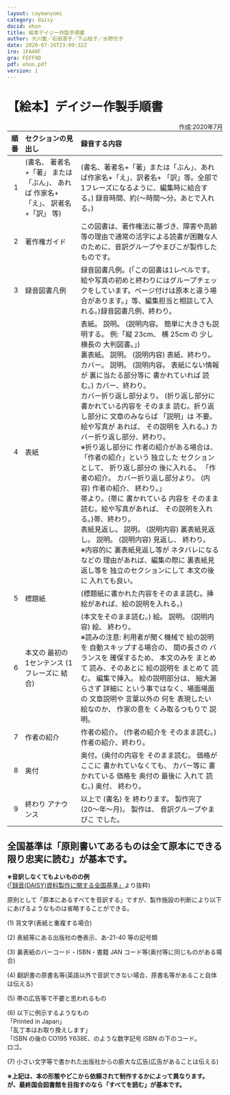 ```yaml
---
layout: caymanyomi
category: daisy
docid: ehon
title: 絵本デイジー作製手順書
author: 大川薫／石田澄子／下山桂子／水野光子
date: 2020-07-26T23:09:32Z
iro: 1FA40F
gra: FEFF9D
pdf: ehon.pdf
version: 1
---
```


# 【絵本】デイジー作製手順書

<span style="float:right;" markdown="1">作成:2020年7月</span>

<div class="tejun" markdown="1">

順番|セクションの見出し|録音する内容
|---:|:---|:---|1|(書名、 著者名+「著」 または 「ぶん」、 あれば 作家名+「え」、 訳者名 +「訳」 等)|(書名、著者名+「著」または「ぶん」、あれば作家名+「え」、訳者名+ 「訳」等。全部で1フレーズになるように、編集時に結合する。) 録音時間、約(〜時間〜分。あとで入れる。)2|著作権ガイド|この図書は、著作権法に基づき、障害や高齢等の理由で通常の活字による読書が困難な人のために、音訳グループやまびこが製作したものです。3|録音図書凡例|録音図書凡例。(「この図書は1レベルです。絵や写真の初めと終わりにはグループチェックをしています。ページ付けは原本と違う場合があります。」等、編集担当と相談して入れる。)<span style="text-align:right;" markdown="1">録音図書凡例、終わり。</span>4|表紙|表紙。 説明。 (説明内容。 簡単に大きさも説明する。 例:「縦 23cm、 横 25cm の 少し 横長の 大判図書。」)<br /> 裏表紙。 説明。 (説明内容) <span style="text-align:right;" markdown="1">表紙、終わり。</span><br /> カバー。 説明。 (説明内容。 表紙にない情報が 裏に当たる部分等に 書かれていれば 読む。) <span style="text-align:right;" markdown="1">カバー、終わり。</span><br /> カバー折り返し部分より。 (折り返し部分に 書かれている内容を そのまま 読む。折り返し部分に 文章のみならば 「説明」は 不要。絵や写真が あれば、 その説明を 入れる。) <span style="text-align:right;" markdown="1">カバー折り返し部分、終わり。</span><br /> ※折り返し部分に 作者の紹介がある場合は、 「作者の紹介」という 独立した セクションとして、 折り返し部分の 後に入れる。 「作者の紹介。 カバー折り返し部分より。 (内容) 作者の紹介、 終わり。」<br /> 帯より。(帯に 書かれている 内容を そのまま 読む。絵や写真があれば、 その説明を入れる。)<span style="text-align:right;" markdown="1">帯、終わり。</span><br /> 表紙見返し。 説明。 (説明内容) 裏表紙見返し。 説明。 (説明内容) <span style="text-align:right;" markdown="1">見返し、 終わり。</span><br /> ※内容的に 裏表紙見返し等が ネタバレになるなどの 理由があれば、編集の際に 裏表紙見返し等を 独立のセクションにして 本文の後に 入れても良い。5|標題紙|(標題紙に書かれた内容をそのまま読む。挿絵があれば、絵の説明を入れる。)6|本文の 最初の 1センテンス (1フレーズに 結合)|(本文をそのまま読む。) 絵。 説明。 (説明内容) <span style="text-align:right;" markdown="1">絵、 終わり。</span><br /> ※読みの注意: 利用者が聞く機械で 絵の説明を 自動スキップする場合の、 間の長さの バランスを 確保するため、 本文のみを まとめて 読み、そのあとに 絵の説明を まとめて 読む。 編集で挿入。 絵の説明部分は、 細大漏らさず 詳細に という事ではなく、場面場面の 文章説明や 言葉以外の 何を 表現したい 絵なのか、 作家の意を くみ取るつもりで 説明。7|作者の紹介|作者の紹介。 (作者の紹介を そのまま読む。)<span style="text-align:right;" markdown="1">作者の紹介、終わり。</span>8|奥付|奥付。(奥付の内容を そのまま読む。 価格が ここに 書かれていなくても、 カバー等に 書かれている 価格を 奥付の 最後に 入れて 読む。) <span style="text-align:right;" markdown="1">奥付、 終わり。</span>9|終わり アナウンス|以上で (書名) を 終わります。 製作完了(20〜年〜月)。 製作は、 音訳グループやまびこ でした。

</div>

## 全国基準は「原則書いてあるものは全て原本にできる限り忠実に読む」が基本です。

__※音訳しなくてもよいものの例__  
([「録音(DAISY)資料製作に関する全国基準」](https://www.jla.or.jp/portals/0/html/lsh/zenkokukijyun.html)より抜粋)

原則として「原本にあるすべてを音訳する」ですが、製作施設の判断により以下にあげるようなものは省略することができる。

(1) 背文字(表紙と重複する場合)

(2) 表紙等にある出版社の巻表示、あ-21-40 等の記号類

(3) 裏表紙のバーコード・ISBN・書籍 JAN コード等(奥付等に同じものがある場合)

(4) 翻訳書の原書名等(英語以外で音訳できない場合、原書名等があること自体は伝える)

(5) 帯の広告等で不要と思われるもの

(6) 以下に例示するようなもの  
「Printed in Japan」  
「乱丁本はお取り換えします」  
「ISBN の後の CO195 Y638E、のような数字記号 ISBN の下のコード。  
ロゴ。

(7) 小さい文字等で書かれた出版社からの膨大な広告(広告があることは伝える)

__※上記は、本の形態やどこから依頼されて制作するかによって異なります。  
が、最終国会図書館を目指すのなら「すべてを読む」が基本です。__

